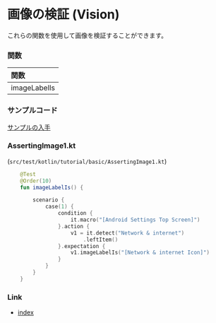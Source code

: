 # 画像の検証 (Vision)

これらの関数を使用して画像を検証することができます。

### 関数

| 関数           |
|:-------------|
| imageLabelIs |

### サンプルコード

[サンプルの入手](../../../getting_samples_ja.md)

### AssertingImage1.kt

(`src/test/kotlin/tutorial/basic/AssertingImage1.kt`)

```kotlin
    @Test
    @Order(10)
    fun imageLabelIs() {

        scenario {
            case(1) {
                condition {
                    it.macro("[Android Settings Top Screen]")
                }.action {
                    v1 = it.detect("Network & internet")
                        .leftItem()
                }.expectation {
                    v1.imageLabelIs("[Network & internet Icon]")
                }
            }
        }
    }
```

### Link

- [index](../../../../index_ja.md)
